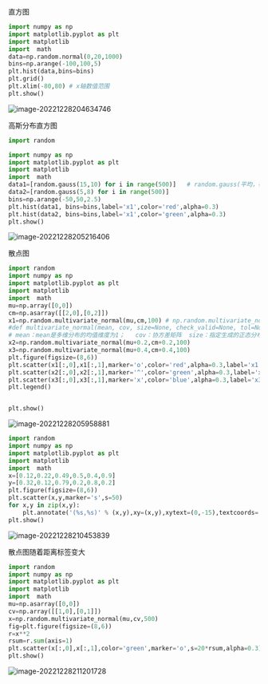 直方图

```python
import numpy as np
import matplotlib.pyplot as plt
import matplotlib
import  math
data=np.random.normal(0,20,1000)
bins=np.arange(-100,100,5)
plt.hist(data,bins=bins)
plt.grid()
plt.xlim(-80,80) # x轴数值范围
plt.show()
```

![image-20221228204634746](C:\Users\wywzxx\AppData\Roaming\Typora\typora-user-images\image-20221228204634746.png)

高斯分布直方图

```python
import random

import numpy as np
import matplotlib.pyplot as plt
import matplotlib
import  math
data1=[random.gauss(15,10) for i in range(500)]   # random.gauss(平均，标准差)返回的是一个高斯分布的浮点数
data2=[random.gauss(5,8) for i in range(500)]
bins=np.arange(-50,50,2.5)
plt.hist(data1, bins=bins,label='x1',color='red',alpha=0.3)
plt.hist(data2, bins=bins,label='x1',color='green',alpha=0.3)
plt.show()
```

![image-20221228205216406](C:\Users\wywzxx\AppData\Roaming\Typora\typora-user-images\image-20221228205216406.png)

散点图

```python
import random
import numpy as np
import matplotlib.pyplot as plt
import matplotlib
import  math
mu=np.array([0,0])
cm=np.asarray([[2,0],[0,2]])
x1=np.random.multivariate_normal(mu,cm,100) # np.random.multivariate_normal方法用于根据实际情况生成一个多元正态分布矩阵
#def multivariate_normal(mean, cov, size=None, check_valid=None, tol=None)
# mean：mean是多维分布的均值维度为1；   cov：协方差矩阵  size：指定生成的正态分布矩阵的维度（例：若size=(1, 1, 2)，则输出的矩阵的shape即形状为 1X1X2XN（N为mean的长度））。
x2=np.random.multivariate_normal(mu+0.2,cm+0.2,100)
x3=np.random.multivariate_normal(mu+0.4,cm+0.4,100)
plt.figure(figsize=(8,6))
plt.scatter(x1[:,0],x1[:,1],marker='o',color='red',alpha=0.3,label='x1')
plt.scatter(x2[:,0],x2[:,1],marker='^',color='green',alpha=0.3,label='x2')
plt.scatter(x3[:,0],x3[:,1],marker='x',color='blue',alpha=0.3,label='x3')
plt.legend()


plt.show()
```

![image-20221228205958881](C:\Users\wywzxx\AppData\Roaming\Typora\typora-user-images\image-20221228205958881.png)

```python
import random
import numpy as np
import matplotlib.pyplot as plt
import matplotlib
import  math
x=[0.12,0.22,0.49,0.5,0.4,0.9]
y=[0.32,0.12,0.79,0.2,0.8,0.2]
plt.figure(figsize=(8,6))
plt.scatter(x,y,marker='s',s=50)
for x,y in zip(x,y):
    plt.annotate('(%s,%s)' % (x,y),xy=(x,y),xytext=(0,-15),textcoords='offset points',ha='center')# 添加标注
plt.show()
```

![image-20221228210453839](C:\Users\wywzxx\AppData\Roaming\Typora\typora-user-images\image-20221228210453839.png)

散点图随着距离标签变大

```python
import random
import numpy as np
import matplotlib.pyplot as plt
import matplotlib
import  math
mu=np.asarray([0,0])
cv=np.array([[1,0],[0,1]])
x=np.random.multivariate_normal(mu,cv,500)
fig=plt.figure(figsize=(8,6))
r=x**2
rsum=r.sum(axis=1)
plt.scatter(x[:,0],x[:,1],color='green',marker='o',s=20*rsum,alpha=0.3) # 大小与s属性有关
plt.show()
```

![image-20221228211201728](C:\Users\wywzxx\AppData\Roaming\Typora\typora-user-images\image-20221228211201728.png)

